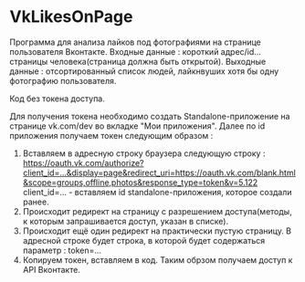 # VkLikesOnPage

Программа для анализа лайков под фотографиями на странице пользователя Вконтакте.
Входные данные : короткий адрес/id... страницы человека(страница должна быть открытой).
Выходные данные : отсортированный список людей, лайкнвуших хотя бы одну фотографию пользователя.

Код без токена доступа. 

Для получения токена необходимо создать Standalone-приложение на странице vk.com/dev во вкладке "Мои приложения". Далее по id приложения получаем токен следующим образом :
1. Вставляем в адресную строку браузера следующую строку : 
   https://oauth.vk.com/authorize?client_id=...&display=page&redirect_uri=https://oauth.vk.com/blank.html&scope=groups,offline,photos&response_type=token&v=5.122
   client_id=... - вставляем id standalone-приложения, которое создали ранее.
2. Происходит редирект на страницу с разрешением доступа(методы, к которым запрашивается доступ, указан в списке). 
3. Происходит ещё один редирект на практически пустую страницу. В адресной строке будет строка, в которой будет содержаться параметр : token=...
4. Копируем токен, вставляем в код. Таким обрзом получаем доступ к API Вконтакте.

